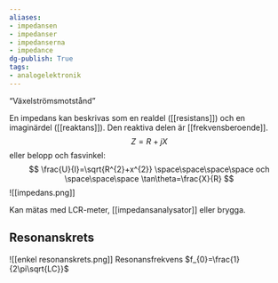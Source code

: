 ```yaml
---
aliases: 
- impedansen
- impedanser
- impedanserna
- impedance
dg-publish: True
tags: 
- analogelektronik
---
```

“Växelströmsmotstånd”

En impedans kan beskrivas som en realdel ([[resistans]]) och en imaginärdel ([[reaktans]]). Den reaktiva delen är [[frekvensberoende]].
$$Z = R +jX$$
eller belopp och fasvinkel:
$$
\frac{U}{I}=\sqrt{R^{2}+x^{2}} \space\space\space\space och \space\space\space \tan\theta=\frac{X}{R}
$$
![[impedans.png]]

Kan mätas med LCR-meter, [[impedansanalysator]] eller brygga.
## Resonanskrets
![[enkel resonanskrets.png]]
Resonansfrekvens $f_{0}=\frac{1}{2\pi\sqrt{LC}}$
